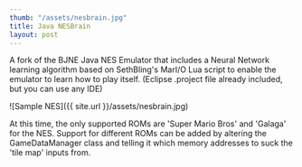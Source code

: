 ```yaml
---
thumb: "/assets/nesbrain.jpg"
title: Java NESBrain
layout: post
---
```



A fork of the BJNE Java NES Emulator that includes a Neural Network learning algorithm based on SethBling's MarI/O Lua script to enable the emulator to learn how to play itself. (Eclipse .project file already included, but you can use any IDE)

![Sample NES]({{ site.url }}/assets/nesbrain.jpg)

At this time, the only supported ROMs are 'Super Mario Bros' and 'Galaga' for the NES. Support for different ROMs can be added by altering the GameDataManager class and telling it which memory addresses to suck the 'tile map' inputs from.
